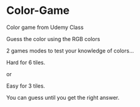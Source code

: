 # Color-Game
Color game from Udemy Class

Guess the color using the RGB colors

2 games modes to test your knowledge of colors...
<p>Hard for 6 tiles.</p>
or
<p>Easy for 3 tiles.</p>


You can guess until you get the right answer.
